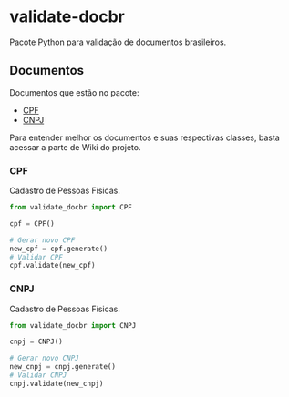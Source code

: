 # validate-docbr
Pacote Python para validação de documentos brasileiros.

## Documentos
Documentos que estão no pacote:

- [CPF](https://github.com/alvarofpp/validate-docbr/wiki/CPF)
- [CNPJ](https://github.com/alvarofpp/validate-docbr/wiki/CNPJ)

Para entender melhor os documentos e suas respectivas classes, basta acessar a parte de Wiki do projeto.

### CPF
Cadastro de Pessoas Físicas.

```python
from validate_docbr import CPF

cpf = CPF()

# Gerar novo CPF
new_cpf = cpf.generate()
# Validar CPF
cpf.validate(new_cpf)

```

### CNPJ
Cadastro de Pessoas Físicas.

```python
from validate_docbr import CNPJ

cnpj = CNPJ()

# Gerar novo CNPJ
new_cnpj = cnpj.generate()
# Validar CNPJ
cnpj.validate(new_cnpj)

```